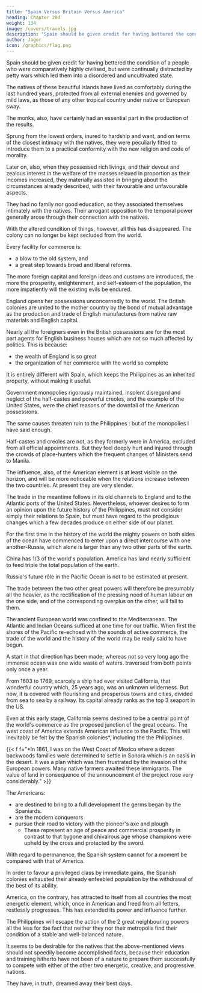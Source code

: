 ```yaml
---
title: "Spain Versus Britain Versus America"
heading: Chapter 28d
weight: 134
image: /covers/travels.jpg
description: "Spain should be given credit for having bettered the condition of a people who were comparatively highly civilised"
author: Jagor
icon: /graphics/flag.png
---
```



Spain should be given credit for having bettered the condition of a people who were comparatively highly civilised, but were continually distracted by petty wars which led them into a disordered and uncultivated state.

The natives of these beautiful islands have lived as comfortably during the last hundred years, protected from all external enemies and governed by mild laws, as those of any other tropical country under native or European sway. <!-- ,– owing, in some measure, to the frequently discussed peculiar circumstances which protect the interests of the natives. -->

The monks, also, have certainly had an essential part in the production of the results.

Sprung from the lowest orders, inured to hardship and want, and on terms of the closest intimacy with the natives, they were peculiarly fitted to introduce them to a practical conformity with the new religion and code of morality. 

Later on, also, when they possessed rich livings, and their devout and zealous interest in the welfare of the masses relaxed in proportion as their incomes increased, they materially assisted in bringing about the circumstances already described, with their favourable and unfavourable aspects. 

They had no family nor good education, so they associated themselves intimately with the natives. <!--  and their requirements; and their --> Their arrogant opposition to the temporal power generally arose through their connection with the natives. 

With the altered condition of things, however, all this has disappeared. The colony can no longer be kept secluded from the world. 

Every facility for commerce is:
- a blow to the old system, and
- a great step towards broad and liberal reforms. 

The more foreign capital and foreign ideas and customs are introduced, the more the prosperity, enlightenment, and self-esteem of the population, the more impatiently will the existing evils be endured.

England opens her possessions unconcernedly to the world. The British colonies are united to the mother country by the bond of mutual advantage as the production and trade of English manufactures from native raw materials and English capital. 



Nearly all the foreigners even in the British possessions are for the most part agents for English business houses which are not so much <!-- would scarcely be --> affected<!-- , at least to any marked extent, --> by politics. This is because:
- the wealth of England is so great
- the organization of her commerce with the world so complete 

It is entirely different with Spain, which keeps the Philippines as an inherited property, without making it useful. <!--  the power of turning it to any useful account. -->

Government monopolies rigorously maintained, insolent disregard and neglect of the half-castes and powerful creoles, and the example of the United States, were the chief reasons of the downfall of the American possessions. 

The same causes threaten ruin to the Philippines : but of the monopolies I have said enough.

Half-castes and creoles are not, as they formerly were in America, excluded from all official appointments. But they feel deeply hurt and injured through the crowds of place-hunters which the frequent changes of Ministers send to Manila. 

The influence, also, of the American element is at least visible on the horizon, and will be more noticeable when the relations increase between the two countries. At present they are very slender. 

The trade in the meantime follows in its old channels to England and to the Atlantic ports of the United States. Nevertheless, whoever desires to form an opinion upon the future history of the Philippines, must not consider simply their relations to Spain, but must have regard to the prodigious changes which a few decades produce on either side of our planet.

For the first time in the history of the world the mighty powers on both sides of the ocean have commenced to enter upon a direct intercourse with one another-Russia, which alone is larger than any two other parts of the earth. 

China has 1/3 of the world's population. America has land nearly sufficient to feed triple the total population of the earth. 

Russia's future rôle in the Pacific Ocean is not to be estimated at present.

The trade between the two other great powers will therefore be presumably all the heavier, as the rectification of the pressing need of human labour on the one side, and of the corresponding overplus on the other, will fall to them.

The ancient European world was confined to the Mediterranean. The Atlantic and Indian Oceans sufficed at one time for our traffic. When first the shores of the Pacific re-echoed with the sounds of active commerce, the trade of the world and the history of the world may be really said to have begun. 

A start in that direction has been made; whereas not so very long ago the immense ocean was one wide waste of waters. traversed from both points only once a year. 

From 1603 to 1769, scarcely a ship had ever visited California, that wonderful country which, 25 years ago, <!-- with the exception of a few places on the coast, --> was an unknown wilderness. But now, it is covered with flourishing and prosperous towns and cities, divided from sea to sea by a railway. Its capital already ranks as the top 3 seaport in the US. 

Even at this early stage, California seems destined to be a central point of the world's commerce as the proposed junction of the great oceans<!-- , to play a most important part in the future -->. The<!--  navigation of the --> west coast of America extends American influence to the Pacific. This will inevitably be felt by the Spanish colonies*, including the <!-- make  of the American element over the South Sea, the captivating, magic power which the great republic exercises over the Spanish colonies* will not fail to make itself felt also in --> the Philippines. 

{{< f f="*In 1861, I was on the West Coast of Mexico where a dozen backwoods families were determined to settle in Sonora which is an oasis in the desert. It was a plan which was then frustrated by the invasion of the European powers. Many native farmers awaited these immigrants. The value of land in consequence of the announcement of the project rose very considerably." >}}


The Americans:
- are destined to bring to a full development the germs began by the Spaniards. 
- are the modern conquerors
- pursue their road to victory with the pioneer's axe and plough
  - These represent an age of peace and commercial prosperity in contrast to that bygone and chivalrous age whose champions were upheld by the cross and protected by the sword.

<!-- A considerable portion of Spanish America already belongs to the US, and has since attained an importance which could not possibly have been anticipated either under the Spanish Government or during the anarchy which followed.  -->

With regard to permanence, the Spanish system cannot for a moment be compared with that of America. 

In order to favour a privileged class by immediate gains, the Spanish colonies exhausted their already enfeebled population <!-- of the metropolis --> by the withdrawal of the best of its ability.

America, on the contrary, has attracted to itself from all countries the most energetic element, which, once in American and freed from all fetters, restlessly progresses. This has extended its power and influence further. 


The Philippines will escape the action of the 2 great neighbouring powers all the less for tbe fact that neither they nor their metropolis find their condition of a stable and well-balanced nature.

It seems to be desirable for the natives that the above-mentioned views should not speedily become accomplished facts, because their education and training hitherto have not been of a nature to prepare them successfully to compete with either of the other two energetic, creative, and progressive nations. 

They have, in truth, dreamed away their best days.

<!-- THE END.

PRINTED BY VIRTUE AND CO., CITY ROAD, LONDON.

193, PICCADILLY,

April 10th, 1875.
 -->